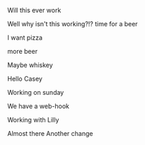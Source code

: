 
Will this ever work

Well why isn't this working?!?
time for a beer

I want pizza

more beer

Maybe whiskey

Hello Casey

Working on sunday


We have a web-hook

Working with Lilly

Almost there
Another change

